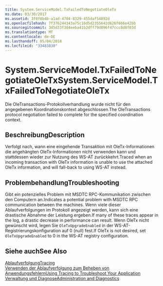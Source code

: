 ```yaml
---
title: System.ServiceModel.TxFailedToNegotiateOleTx
ms.date: 03/30/2017
ms.assetid: 3f0f0b4b-a1ad-4704-8329-455daf54892d
ms.openlocfilehash: 7f376244343a75c16d5d2355642d626f666e42bb
ms.sourcegitcommit: 3d5d33f384eeba41b2dff79d096f47ccc8d8f03d
ms.translationtype: MT
ms.contentlocale: de-DE
ms.lasthandoff: 05/04/2018
ms.locfileid: "33483830"
---
```

# <a name="systemservicemodeltxfailedtonegotiateoletx"></a><span data-ttu-id="f4e62-102">System.ServiceModel.TxFailedToNegotiateOleTx</span><span class="sxs-lookup"><span data-stu-id="f4e62-102">System.ServiceModel.TxFailedToNegotiateOleTx</span></span>
<span data-ttu-id="f4e62-103">Die OleTransactions-Protokollverhandlung wurde nicht für den angegebenen Koordinationskontext abgeschlossen.</span><span class="sxs-lookup"><span data-stu-id="f4e62-103">The OleTransactions protocol negotiation failed to complete for the specified coordination context.</span></span>  
  
## <a name="description"></a><span data-ttu-id="f4e62-104">Beschreibung</span><span class="sxs-lookup"><span data-stu-id="f4e62-104">Description</span></span>  
 <span data-ttu-id="f4e62-105">Verfolgt nach, wann eine eingehende Transaktion mit OleTx-Informationen die angehängten OleTx-Informationen nicht verwenden kann und stattdessen wieder zur Nutzung des WS-AT zurückkehrt.</span><span class="sxs-lookup"><span data-stu-id="f4e62-105">Traced when an incoming transaction with OleTx information is unable to use the attached OleTx information, and will fall-back to using WS-AT instead.</span></span>  
  
## <a name="troubleshooting"></a><span data-ttu-id="f4e62-106">Problembehandlung</span><span class="sxs-lookup"><span data-stu-id="f4e62-106">Troubleshooting</span></span>  
 <span data-ttu-id="f4e62-107">Gibt ein potenzielles Problem mit MSDTC RPC-Kommunikation zwischen den Computern an.</span><span class="sxs-lookup"><span data-stu-id="f4e62-107">Indicates a potential problem with MSDTC RPC communication between the machines.</span></span> <span data-ttu-id="f4e62-108">Wenn viele dieser Ablaufverfolgungen im Protokoll angezeigt werden, kann sich eine drastische Abnahme der Leistung ergeben.</span><span class="sxs-lookup"><span data-stu-id="f4e62-108">If many of these traces appear in the log, a drastic decrease in performance can result.</span></span>  <span data-ttu-id="f4e62-109">Wenn OleTx nicht gewünscht wird, legen Sie `OleTxUpgradeEnabled` in der WS-AT-Registrierungskonfiguration auf 0 (null) fest.</span><span class="sxs-lookup"><span data-stu-id="f4e62-109">If OleTx is not desired, set `OleTxUpgradeEnabled` to 0 in the WS-AT registry configuration.</span></span>  
  
## <a name="see-also"></a><span data-ttu-id="f4e62-110">Siehe auch</span><span class="sxs-lookup"><span data-stu-id="f4e62-110">See Also</span></span>  
 [<span data-ttu-id="f4e62-111">Ablaufverfolgung</span><span class="sxs-lookup"><span data-stu-id="f4e62-111">Tracing</span></span>](../../../../../docs/framework/wcf/diagnostics/tracing/index.md)  
 [<span data-ttu-id="f4e62-112">Verwenden der Ablaufverfolgung zum Beheben von Anwendungsfehlern</span><span class="sxs-lookup"><span data-stu-id="f4e62-112">Using Tracing to Troubleshoot Your Application</span></span>](../../../../../docs/framework/wcf/diagnostics/tracing/using-tracing-to-troubleshoot-your-application.md)  
 [<span data-ttu-id="f4e62-113">Verwaltung und Diagnose</span><span class="sxs-lookup"><span data-stu-id="f4e62-113">Administration and Diagnostics</span></span>](../../../../../docs/framework/wcf/diagnostics/index.md)
